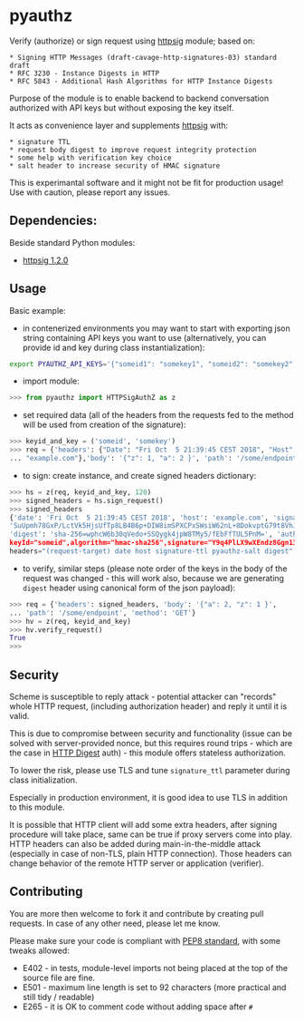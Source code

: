# pyauthz 

Verify (authorize) or sign request using [httpsig](https://github.com/ahknight/httpsig/) module; based on:

    * Signing HTTP Messages (draft-cavage-http-signatures-03) standard draft
    * RFC 3230 - Instance Digests in HTTP
    * RFC 5843 - Additional Hash Algorithms for HTTP Instance Digests

Purpose of the module is to enable backend to backend conversation authorized with
API keys but without exposing the key itself.

It acts as convenience layer and supplements [httpsig](https://github.com/ahknight/httpsig/) with:

    * signature TTL
    * request body digest to improve request integrity protection
    * some help with verification key choice
    * salt header to increase security of HMAC signature

This is experimantal software and it might not be fit for production usage! Use with caution, please report any issues.

## Dependencies:

Beside standard Python modules:

* [httpsig 1.2.0](https://pypi.python.org/pypi/httpsig/1.2.0)

## Usage

Basic example:

* in contenerized environments you may want to start with exporting json string
  containing API keys you want to use (alternatively, you can provide id and key during class
  instantialization):

```bash
export PYAUTHZ_API_KEYS='{"someid1": "somekey1", "someid2": "somekey2", "someid3": "somekey3"}'
```

* import module:

```python
>>> from pyauthz import HTTPSigAuthZ as z
```

* set required data (all of the headers from the requests fed to the method will be
  used from creation of the signature):

```python
>>> keyid_and_key = ('someid', 'somekey')
>>> req = {'headers': {"Date": "Fri Oct  5 21:39:45 CEST 2018", "Host": 
... "example.com"},'body': '{"z": 1, "a": 2 }', 'path': '/some/endpoint', 'method': 'GET'}
```

* to sign: create instance, and create signed headers dictionary:

```python
>>> hs = z(req, keyid_and_key, 120)
>>> signed_headers = hs.sign_request()
>>> signed_headers
{'date': 'Fri Oct  5 21:39:45 CEST 2018', 'host': 'example.com', 'signature-ttl': '120', 'pyauthz-salt': 
'SuUpmh78GxP/LctVk5HjsUfTp8LB4B6p+DIW8imSPXCPxSWsiW62nL+8DokvptG79t8VhJwxmRKSnetWPwpP7Q==', 
'digest': 'sha-256=wphcW6b30qVedo+SSQygk4jpW8TMy5/fEbFfTUL5PnM=', 'authorization': 'Signature 
keyId="someid",algorithm="hmac-sha256",signature="Y9q4PlLX9wXEndz8Ggn13aiqq23Klk89hF0wbiWLHQc=",
headers="(request-target) date host signature-ttl pyauthz-salt digest"'}
```

* to verify, similar steps (please note order of the keys in the body of the request
was changed - this will work also, because we are generating `digest` header using
canonical form of the json payload):

```python
>>> req = {'headers': signed_headers, 'body': '{"a": 2, "z": 1 }',
... 'path': '/some/endpoint', 'method': 'GET'}
>>> hv = z(req, keyid_and_key)
>>> hv.verify_request()
True
>>>
```

## Security

Scheme is susceptible to reply attack - potential attacker can "records" whole
HTTP request, (including authorization header) and reply it until it is valid.

This is due to compromise between security and functionality (issue can be solved
with server-provided nonce, but this requires round trips - which are the
case in [HTTP Digest](https://en.wikipedia.org/wiki/Digest_access_authentication) auth) -
this module offers stateless authorization.

To lower the risk, please use TLS and tune `signature_ttl` parameter during class
initialization. 

Especially in production environment, it is good idea to use TLS in addition to this module.

It is possible that HTTP client will add some extra headers, after signing procedure will take place, same
can be true if proxy servers come into play.
HTTP headers can also be added during main-in-the-middle attack (especially in case of non-TLS, plain HTTP connection).
Those headers can change behavior of the remote HTTP server or application (verifier).

## Contributing

You are more then welcome to fork it and contribute by creating pull requests.
In case of any other need, please let me know.

Please make sure your code is compliant with [PEP8 standard](https://www.python.org/dev/peps/pep-0008/), with some tweaks allowed:

* E402 - in tests, module-level imports not being placed at the top of the source file are fine.
* E501 - maximum line length is set to 92 characters (more practical and still tidy / readable)
* E265 - it is OK to comment code without adding space after `#`
